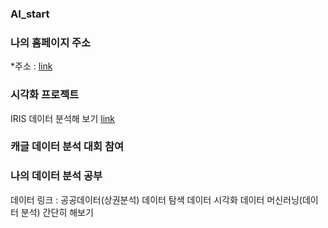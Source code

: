 ### AI_start
### 나의 홈페이지 주소 
  *주소 : [link](https://github.com/dongjun878/AI_start)
  

### 시각화 프로젝트
  IRIS 데이터 분석해 보기 [link](https://github.com/dongjun878/AI_start/TitanicHist.html)
 
### 캐글 데이터 분석 대회 참여 

### 나의 데이터 분석 공부
  데이터 링크 : 공공데이터(상권분석)
  데이터 탐색
  데이터 시각화
  데이터 머신러닝(데이터 분석) 간단히 해보기
